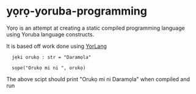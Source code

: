 # yọrọ-yoruba-programming

Yọrọ is an attempt at creating a static compiled programming language using Yoruba language constructs.

It is based off work done using [YorLang](https://anoniscoding.github.io/yorlang/docs/doc.html)


```
  jẹki orukọ : str = "Daramọla"

  sọpe("Orukọ mi ni ", orukọ)
```

The above scipt should print "Orukọ mi ni Daramọla" when compiled and run
